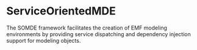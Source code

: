 # ServiceOrientedMDE
The SOMDE framework facilitates the creation of EMF modeling environments by providing service dispatching and dependency injection support for modeling objects.
